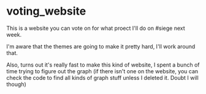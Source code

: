 # voting_website

This is a website you can vote on for what proect I'll do on #siege next week.

I'm aware that the themes are going to make it pretty hard, I'll work around that.

Also, turns out it's really fast to make this kind of website, I spent a bunch of time trying to figure out the graph (if there isn't one on the website, you can check the code to find all kinds of graph stuff unless I deleted it. Doubt I will though)
